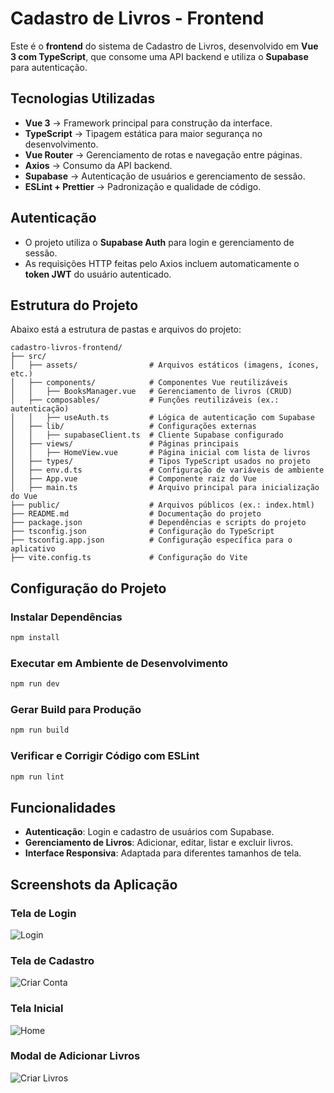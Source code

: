 # Cadastro de Livros - Frontend

Este é o **frontend** do sistema de Cadastro de Livros, desenvolvido em **Vue 3 com TypeScript**, que consome uma API backend e utiliza o **Supabase** para autenticação.

## Tecnologias Utilizadas

- **Vue 3** → Framework principal para construção da interface.
- **TypeScript** → Tipagem estática para maior segurança no desenvolvimento.
- **Vue Router** → Gerenciamento de rotas e navegação entre páginas.
- **Axios** → Consumo da API backend.
- **Supabase** → Autenticação de usuários e gerenciamento de sessão.
- **ESLint + Prettier** → Padronização e qualidade de código.

## Autenticação

- O projeto utiliza o **Supabase Auth** para login e gerenciamento de sessão.
- As requisições HTTP feitas pelo Axios incluem automaticamente o **token JWT** do usuário autenticado.

## Estrutura do Projeto

Abaixo está a estrutura de pastas e arquivos do projeto:

```
cadastro-livros-frontend/
├── src/
│   ├── assets/                # Arquivos estáticos (imagens, ícones, etc.)
│   ├── components/            # Componentes Vue reutilizáveis
│   │   ├── BooksManager.vue   # Gerenciamento de livros (CRUD)
│   ├── composables/           # Funções reutilizáveis (ex.: autenticação)
│   │   ├── useAuth.ts         # Lógica de autenticação com Supabase
│   ├── lib/                   # Configurações externas
│   │   ├── supabaseClient.ts  # Cliente Supabase configurado
│   ├── views/                 # Páginas principais
│   │   ├── HomeView.vue       # Página inicial com lista de livros
│   ├── types/                 # Tipos TypeScript usados no projeto
│   ├── env.d.ts               # Configuração de variáveis de ambiente
│   ├── App.vue                # Componente raiz do Vue
│   ├── main.ts                # Arquivo principal para inicialização do Vue
├── public/                    # Arquivos públicos (ex.: index.html)
├── README.md                  # Documentação do projeto
├── package.json               # Dependências e scripts do projeto
├── tsconfig.json              # Configuração do TypeScript
├── tsconfig.app.json          # Configuração específica para o aplicativo
├── vite.config.ts             # Configuração do Vite
```

## Configuração do Projeto

### Instalar Dependências

```sh
npm install
```

### Executar em Ambiente de Desenvolvimento

```sh
npm run dev
```

### Gerar Build para Produção

```sh
npm run build
```

### Verificar e Corrigir Código com ESLint

```sh
npm run lint
```

## Funcionalidades

- **Autenticação**: Login e cadastro de usuários com Supabase.
- **Gerenciamento de Livros**: Adicionar, editar, listar e excluir livros.
- **Interface Responsiva**: Adaptada para diferentes tamanhos de tela.

## Screenshots da Aplicação

### Tela de Login

![Login](login.png)

### Tela de Cadastro

![Criar Conta](criar_conta.png)

### Tela Inicial

![Home](home.png)

### Modal de Adicionar Livros

![Criar Livros](criar_livros.png)
